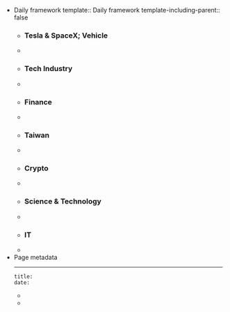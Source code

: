 - Daily framework
  template:: Daily framework
  template-including-parent:: false
	- ### Tesla & SpaceX; Vehicle
	-
	- ### Tech Industry
	-
	- ### Finance
	-
	- ### Taiwan
	-
	- ### Crypto
	-
	- ### Science & Technology
	-
	- ### IT
	-
- Page metadata
	- ---
	  title:
	  date:
	-
	-